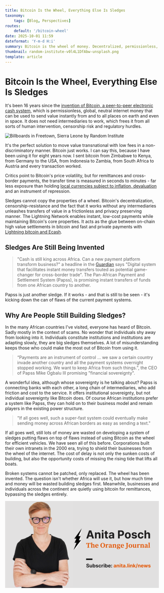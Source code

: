 ```yaml
---
title: Bitcoin Is the Wheel, Everything Else Is Sledges
taxonomy:
    tags: [Blog, Perspectives]
routes:
    default: '/bitcoin-wheel'
date: 2025-10-01 11:59
dateformat: 'Y-m-d H:i'
summary: Bitcoin is the wheel of money. Decentralized, permissionless, and unstoppable. Yet institutions keep building sledges. How much time will be wasted first?
thumbnail: random-institute-v0l4L1DfAbw-unsplash.png
template: article
---
```


# Bitcoin Is the Wheel, Everything Else Is Sledges

It's been 16 years since the [invention of Bitcoin, a peer-to-peer electronic cash system](https://anitaposch.com/bitcoin-vs-wallstreet), which is permissionless, global, neutral internet money that can be used to send value instantly from and to all places on earth and even in space. It does not need intermediaries to work, which frees it from all sorts of human intervention, censorship risk and regulatory hurdles. 

![Billboards in Freetown, Sierra Leone by Random Institute](random-institute-v0l4L1DfAbw-unsplash.png)

It's the perfect solution to move value transnational with low fees in a non-discriminatory manner. Bitcoin just works. I can say this, because I have been using it for eight years now. I sent bitcoin from Zimbabwe to Kenya, from Germany to the USA, from Indonesia to Zambia, from South Africa to Austria and every transaction worked.

Critics point to Bitcoin's price volatility, but for remittances and cross-border payments, the transfer time is measured in seconds to minutes - far less exposure than holding [local currencies subject to inflation, devaluation](https://anitaposch.com/worst-currencies-nov22) and an instrument of repression.

Sledges cannot copy the properties of a wheel. Bitcoin's decentralization, censorship-resistance and the fact that it works without any intermediaries unleashes transfers of value in a frictionless and privacy preserving manner. The Lightning Network enables instant, low-cost payments while maintaining Bitcoin's core properties. It acts as the glue between on-chain high value settlements in bitcoin and fast and private payments with [Lightning bitcoin and Ecash](/difference-bitcoin-lightning-liquid-ecash). 


## Sledges Are Still Being Invented

> "Cash is still king across Africa. Can a new payment platform transform business?" a headline in the [Guardian](https://www.theguardian.com/world/2025/sep/29/cash-still-king-africa-can-new-payment-platform-transform-business) says "Digital system that facilitates instant money transfers touted as potential game-changer for cross-border trade". The Pan-African Payment and Settlement System (Papss), is promising instant transfers of funds from one African country to another.

Papss is just another sledge. If it works - and that is still to be seen - it's kicking down the can of flaws of the current payment systems.

## Why Are People Still Building Sledges?

In the many African countries I've visited, everyone has heard of Bitcoin. Sadly mostly in the context of scams. No wonder that individuals shy away from looking into it. Individuals constitute institutions and institutions are adapting slowly, they are big sledges themselves. A lot of misunderstanding keeps those who could make the most out of Bitcoin from using it.

> “Payments are an instrument of control … we saw a certain country invade another country and all the payment systems overnight stopped working. We want to keep Africa from such things.”, the CEO of Papss Mike Ogbalu III promising "financial sovereignty".

A wonderful idea, although whose sovereignty is he talking about? Papss is connecting banks with each other, a long chain of intermediaries, who add friction and cost to the service. It offers institutional sovereignty, but not individual sovereignty like Bitcoin does. Of course African institutions prefer a system like Papss, they can hold on to their business model and remain players in the existing power structure.

> "If all goes well, such a super-fast system could eventually make sending money across African borders as easy as sending a text."

If all goes well, still lots of money are wasted on developing a system of sledges putting flaws on top of flaws instead of using Bitcoin as the wheel for efficient vehicles. We have seen all of this before. Corporations built their own intranets in the 2000 era, trying to shield their businesses from the wheel of the internet. The cost of delay is not only the sunken costs of building, but also the opportunity costs of missing the rising tide that lifts all boats.

Broken systems cannot be patched, only replaced. The wheel has been invented. The question isn't whether Africa will use it, but how much time and money will be wasted building sledges first. Meanwhile, businesses and individuals across the continent are quietly using bitcoin for remittances, bypassing the sledges entirely.

[![Subscribe to my free newsletter](_Featured-Image-BLOG.png)](https://anita.link/news)